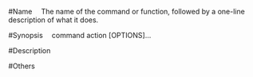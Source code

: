 #Name
&emsp;The name of the command or function, followed by a one-line description of what it does.

#Synopsis
&emsp;command action [OPTIONS]... 

#Description

#Others

